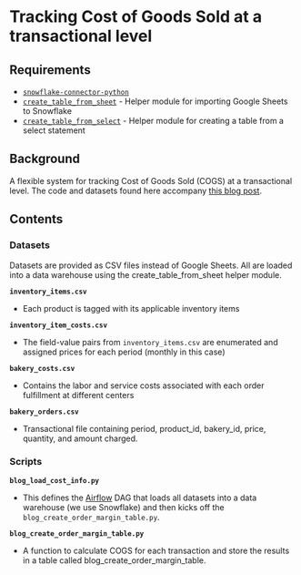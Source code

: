 # Tracking Cost of Goods Sold at a transactional level

## Requirements

- [`snowflake-connector-python`](https://pypi.org/project/snowflake-connector-python/)
- [`create_table_from_sheet`](https://github.com/Ro-Data/Ro-Create-Table-From-Sheet) - Helper module for importing Google Sheets to Snowflake
- [`create_table_from_select`](https://github.com/Ro-Data/Ro-Create-Table-From-Select) - Helper module for creating a table from a select statement

## Background

A flexible system for tracking Cost of Goods Sold (COGS) at a transactional level.  The code and datasets found here accompany [this blog post](https://medium.com/ro-data-team-blog/controlling-costs-diy-cogs-system-fb75c2e49801).

## Contents

### Datasets
Datasets are provided as CSV files instead of Google Sheets.  All are loaded into a data warehouse using the create_table_from_sheet helper module.

**`inventory_items.csv`**
- Each product is tagged with its applicable inventory items

**`inventory_item_costs.csv`**
- The field-value pairs from `inventory_items.csv` are enumerated and assigned prices for each period (monthly in this case)

**`bakery_costs.csv`**
- Contains the labor and service costs associated with each order fulfillment at different centers

**`bakery_orders.csv`**
- Transactional file containing period, product_id, bakery_id, price, quantity, and amount charged.


### Scripts

**`blog_load_cost_info.py`**
- This defines the [Airflow](https://airflow.apache.org/) DAG that loads all datasets into a data warehouse (we use Snowflake) and then kicks off the `blog_create_order_margin_table.py`.

**`blog_create_order_margin_table.py`**
- A function to calculate COGS for each transaction and store the results in a table called blog_create_order_margin_table.

